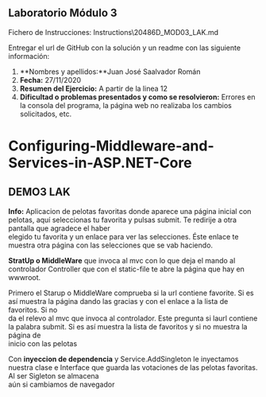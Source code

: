 ## Laboratorio Módulo 3

Fichero de Instrucciones: Instructions\20486D_MOD03_LAK.md

Entregar el url de GitHub con la solución y un readme con las siguiente información:

1. **Nombres y apellidos:**Juan José Saalvador Román
2. **Fecha:** 27/11/2020
3. **Resumen del Ejercicio:** A partir de la linea 12 
4. **Dificultad o problemas presentados y como se resolvieron:** Errores en la consola del programa, la página web no realizaba los cambios solicitados, etc.

# Configuring-Middleware-and-Services-in-ASP.NET-Core
## DEMO3 LAK

**Info:**
Aplicacion de pelotas favoritas donde aparece una página inicial con pelotas, aquí seleccionas tu favorita y pulsas submit. Te redirije a otra pantalla que agradece el haber   
elegido tu favorita y un enlace para ver las selecciones. Éste enlace te muestra otra página con las selecciones que se vab haciendo.

**StratUp o MiddleWare** que invoca al mvc con lo que deja el mando al controlador
Controller que con el static-file te abre la página que hay en wwwroot. 

Primero el Starup o MiddleWare comprueba si la url contiene favorite. Si es así muestra la página dando las gracias y con el enlace a la lista de favoritos. Si no  
da el relevo al mvc que invoca al controlador.   Este pregunta si laurl contiene la palabra submit. Si es así muestra la lista de favoritos y si no muestra la página de  
inicio con las pelotas

Con **inyeccion de dependencia** y Service.AddSingleton le inyectamos nuestra clase e Interface que guarda las votaciones de las pelotas favoritas. Al ser Sigleton se almacena  
aún si cambiamos de navegador


